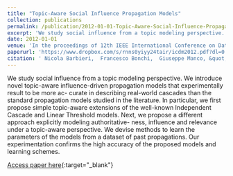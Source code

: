 ```yaml
---
title: "Topic-Aware Social Influence Propagation Models"
collection: publications
permalink: /publication/2012-01-01-Topic-Aware-Social-Influence-Propagation-Models
excerpt: 'We study social influence from a topic modeling perspective. We introduce novel topic-aware influence-driven propagation models that experimentally result to be more ac- curate in describing real-world cascades than the standard propagation models studied in the literature. In particular, we first propose simple topic-aware extensions of the well-known Independent Cascade and Linear Threshold models. Next, we propose a different approach explicitly modeling authoritative- ness, influence and relevance under a topic-aware perspective. We devise methods to learn the parameters of the models from a dataset of past propagations. Our experimentation confirms the high accuracy of the proposed models and learning schemes.'
date: 2012-01-01
venue: 'In the proceedings of 12th IEEE International Conference on Data Mining, ICDM 2012, Brussels, Belgium, December 10-13, 2012'
paperurl: 'https://www.dropbox.com/s/rnns0yiyy24tair/icdm2012.pdf?dl=0'
citation: ' Nicola Barbieri,  Francesco Bonchi,  Giuseppe Manco, &quot;Topic-Aware Social Influence Propagation Models.&quot; In the proceedings of 12th IEEE International Conference on Data Mining, ICDM 2012, Brussels, Belgium, December 10-13, 2012, 2012.'
---
```

We study social influence from a topic modeling perspective. We introduce novel topic-aware influence-driven propagation models that experimentally result to be more ac- curate in describing real-world cascades than the standard propagation models studied in the literature. In particular, we first propose simple topic-aware extensions of the well-known Independent Cascade and Linear Threshold models. Next, we propose a different approach explicitly modeling authoritative- ness, influence and relevance under a topic-aware perspective. We devise methods to learn the parameters of the models from a dataset of past propagations. Our experimentation confirms the high accuracy of the proposed models and learning schemes.

[Access paper here](https://www.dropbox.com/s/rnns0yiyy24tair/icdm2012.pdf?dl=0){:target="_blank"}
